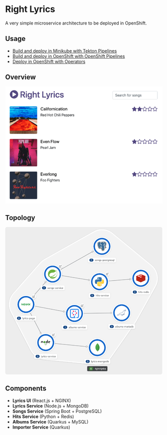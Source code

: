 # Right Lyrics

A very simple microservice architecture to be deployed in OpenShift.

## Usage

* [Build and deploy in Minikube with Tekton Pipelines](./documentation/pipelines/minikube/README.md)
* [Build and deploy in OpenShift with OpenShift Pipelines](./documentation/pipelines/openshift/README.md)
* [Deploy in OpenShift with Operators](./documentation/openshift/operators/README.md)

## Overview

![overview](./documentation/images/overview.png)

## Topology

![topology](./documentation/images/topology.png)

## Components

* **Lyrics UI** (React.js + NGINX)
* **Lyrics Service** (Node.js + MongoDB)
* **Songs Service** (Spring Boot + PostgreSQL)
* **Hits Service** (Python + Redis)
* **Albums Service** (Quarkus + MySQL)
* **Importer Service** (Quarkus)